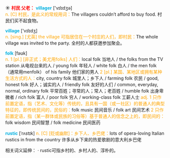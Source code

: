 ☀ <font color="red">**村民 父老：**</font>
<font color="sky blue">**villager**</font> ['vɪlɪdʒə]  
<font color="orange">n. [C] 村民，是此义的常规用词：</font>The villagers couldn’t afford to buy food. 村民们买不起食物。

<font color="sky blue">**village**</font> ['vɪlɪdӡ]  
<font color="orange">n. [sing.] [尤英] the village 可指居住在一个村庄的人们，即村民：</font>The whole village was invited to the party. 全村的人都获邀参加聚会。

<font color="sky blue">**folk**</font> [fəʊk]  
<font color="orange">n. 1 [pl.] [非正式；美尤用folks] 人们：</font>local folk 当地人 / the folks from the TV station 从电视台来的人 / young folk 年轻人 / white folk 白人 / the men folk（通常用menfolk） of his family 他们家的男人 <font color="orange">2 [pl.] 某国、某地区或拥有某种生活方式的人：</font>city, country folk 城里人；乡下人 / farming folk 农民 / good, honest folk 好人；诚实的人 / friendly folk 友好的人们 / common, everyday, normal, ordinary folk 平常百姓；寻常的人；常人；老百姓 / humble folk 出身卑微者 / rich folk 富人 / poor folk 穷人 / working-class folk 工薪人士 <font color="orange">adj. 1 只作前置定语，指（艺术、文化等）传统的，且具有一国（或一社区）的普通人的典型特征的，即传统民间的，民俗的：</font>folk music 民间音乐 / folk art 民间艺术 <font color="orange">2 只作前置定语，指（某一群体或民族的习俗等）基于普通人的信念之上的，即民间的：</font>folk wisdom 民间智慧 / folk medicine 民间医药
           
<font color="sky blue">**rustic**</font> [ˈrʌstɪk]
<font color="orange">n. [C] [贬或幽默]：乡下人、乡巴佬：</font>lots of opera-loving Italian rustics in from the country 许多从乡下来的热爱歌剧的意大利乡巴佬

相关词义延伸：
· rustic可指乡村的、乡村人的、淳朴的。

